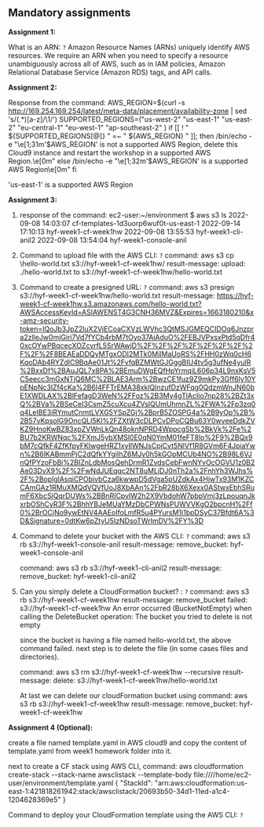 ## Mandatory assignments

**Assignment 1:**

What is an ARN: `?`
Amazon Resource Names (ARNs) uniquely identify AWS resources. We require an ARN when you need to specify a resource unambiguously across all of AWS, such as in IAM policies, Amazon Relational Database Service (Amazon RDS) tags, and API calls.

**Assignment 2:**

Response from the command:
AWS_REGION=$(curl -s http://169.254.169.254/latest/meta-data/placement/availability-zone | sed 's/\(.*\)[a-z]/\1/')
SUPPORTED_REGIONS=("us-west-2" "us-east-1" "us-east-2" "eu-central-1" "eu-west-1" "ap-southeast-2" )
if [[ ! " ${SUPPORTED_REGIONS[@]} " =~ " ${AWS_REGION} " ]]; then
    /bin/echo -e "\e[1;31m'$AWS_REGION' is not a supported AWS Region, delete this Cloud9 instance and restart the workshop in a supported AWS Region.\e[0m"
else
/bin/echo -e "\e[1;32m'$AWS_REGION' is a supported AWS Region\e[0m"
fi

'us-east-1' is a supported AWS Region

**Assignment 3:**

1. response of the command:
   ec2-user:~/environment $ aws s3 ls
   2022-09-08 14:03:07 cf-templates-1d3uorp6wuf0t-us-east-1
   2022-09-14 17:10:13 hyf-week1-cf-week1hw
   2022-09-08 13:55:53 hyf-week1-cli-anil2
   2022-09-08 13:54:04 hyf-week1-console-anil

2. Command to upload file with the AWS CLI: `?`
   command: aws s3 cp \hello-world.txt s3://hyf-week1-cf-week1hw/
   result-message: upload: ./hello-world.txt to s3://hyf-week1-cf-week1hw/hello-world.txt

3. Command to create a presigned URL: `?`
   command: aws s3 presign s3://hyf-week1-cf-week1hw/hello-world.txt
   result-message: https://hyf-week1-cf-week1hw.s3.amazonaws.com/hello-world.txt?AWSAccessKeyId=ASIAWENST4G3CNH36MVZ&Expires=1663180210&x-amz-security-token=IQoJb3JpZ2luX2VjECoaCXVzLWVhc3QtMSJGMEQCIDOq6Jnzpra2zlleJw0mjGiri7Vd7fYCb4rbM7tOyo37AiAduO%2FEBJVPxsxPtd5qDfr40xcOYwPBqcecXOZcvrfL5SrWAwjD%2F%2F%2F%2F%2F%2F%2F%2F%2F%2F8BEAEaDDQyMTgxODI2MTk0MiIMaUoRS%2FHH0zWq0cH6KqoDAb4RYZdlC9BqAe01Jt%2FvfqBZMWtGJGggBIU4tv5g3ufNe4yulR%2BxxDf%2BAuJQL7x8PA%2BEmuDWgEQfHpYrmqiL606p34L9nxKsV5C5eecc3mGxNTjQ6MC%2BLAE3Arm%2BwzCE1fuz9Z9mkPy3Gff6ly10YpENpNc3lZf4cKa%2B6I4FFTrEMA38xklQlnzufDzWFqg0QdzmWnJN60bE1XWDLAX%2BlFefagD3WeN%2FFoz%2B3My4gTlAcIio7np28%2BZt3xQ%2BVa%2BSeCeI3CsmZ5cuXcu4ZVsIQUmUhmnZL%2FWA%2Fp3zq0q4LeIBE3iRYmutCnmtLVXG5YSpZGj%2BprB5ZOSPG4a%2B9yOp%2B%2B57vKpsolG9OncQLl5Kl%2FZXtW3cDLPCvDPoCQBu63Y0wveeDdkZVKZ9HnoKwBZ83xpZVWnLkQn48oknNPRD4WppcgSb%2BkVk%2Fe%2BU7b2KRWNqc%2FXmJ5ybXMSl0E0qN0YmM01feFT8lo%2F9%2BQx9bM7cQfkF4ZfKfpyFKIwgeHRZ1xyIlWNJsCpjCvt5NlVf1R8GVm6F4JpiaYwn%2B6lKABmmPjC2dQfkYYgiIhZ6MJy0h5kGOpMCUb4NO%2B98L6VJnQfPYzoFbBi%2BIZnLdbMosQehDrmR1ZvdsCebFwnNYvOcOGVU1z0B2Ae03DvX9%2F%2FwNdJUEqqc2NT8uMLjDJ0nTh2a%2FnhYh3WJhs%2F%2BoplglAsqiCPObjvbCza6kwwpD5dVga5pUZdkAx4HjwTx93M1KZCCAmGAz1RMuXMQdVQVfUoJ8XbAAn%2FbR28bX6Xexx0AStwxEbhSRumF6XbcSjQqrDUWs%2BBnRICpvIW2h2X9VbdohW7pbpVmj3zLpouqnJkxrbOShCyR3F%2BhhYBJeMUaYMzDbCPWNsPUWVVKgO2bpcnH%2Ff0%2BrOCjNo9ywEtNV4AAEoIfoLmfR5u4PYursM1i1bpDSyC37Bfdt6A%3D&Signature=0dtKw6pZtyU5IzNDsoTWrImDV%2FY%3D

4. Command to delete your bucket with the AWS CLI: `?`
   command: aws s3 rb s3://hyf-week1-console-anil
   result-message: remove_bucket: hyf-week1-console-anil

   command: aws s3 rb s3://hyf-week1-cli-anil2
   result-message: remove_bucket: hyf-week1-cli-anil2

5. Can you simply delete a CloudFormation bucket? : `?`
   command: aws s3 rb s3://hyf-week1-cf-week1hw
   result-message: remove_bucket failed: s3://hyf-week1-cf-week1hw An error occurred (BucketNotEmpty) when calling the DeleteBucket operation: The bucket you tried to delete is not empty

   since the bucket is having a file named hello-world.txt, the above command failed.
   next step is to delete the file (in some cases files and directories).

   command: aws s3 rm s3://hyf-week1-cf-week1hw --recursive
   result-message: delete: s3://hyf-week1-cf-week1hw/hello-world.txt

   At last we can delete our cloudFormation bucket using
   command: aws s3 rb s3://hyf-week1-cf-week1hw
   result-message: remove_bucket: hyf-week1-cf-week1hw

**Assignment 4 (Optional):**

create a file named template.yaml in AWS cloud9 and copy the content of template.yaml from week1 homework folder into it.

next to create a CF stack using AWS CLI,
command: aws cloudformation create-stack --stack-name awsclistack --template-body file:////home/ec2-user/environment/template.yaml
{
"StackId": "arn:aws:cloudformation:us-east-1:421818261942:stack/awsclistack/20693b50-34d1-11ed-a1c4-1204628369e5"
}

Command to deploy your CloudFormation template using the AWS CLI: `?`
